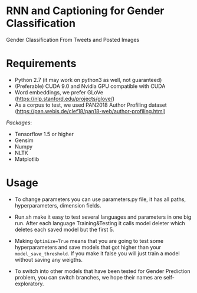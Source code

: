 # RNN and Captioning for Gender Classification
Gender Classification From Tweets and Posted Images

# Requirements
- Python 2.7 (it may work on python3 as well, not guaranteed)
- (Preferable) CUDA 9.0 and Nvidia GPU compatible with CUDA 
- Word embeddings, we prefer GLoVe (https://nlp.stanford.edu/projects/glove/)
- As a corpus to test, we used PAN2018 Author Profiling dataset (https://pan.webis.de/clef18/pan18-web/author-profiling.html)

_Packages_:
* Tensorflow 1.5 or higher
* Gensim
* Numpy
* NLTK
* Matplotlib

# Usage
- To change parameters you can use parameters.py file, it has all paths, hyperparameters, dimension fields.

- Run.sh make it easy to test several languages and parameters in one big run. After each language Training&Testing it calls model deleter which deletes each saved model but the first 5.

- Making ```Optimize=True``` means that you are going to test some hyperparameters and save models that got higher than your ```model_save_threshold```. If you make it false you will just train a model without saving any weigths.

- To switch into other models that have been tested for Gender Prediction problem, you can switch branches, we hope their names are self-exploratory.
